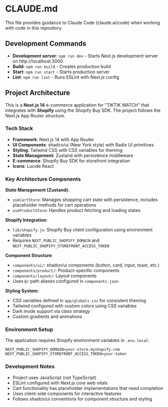 # CLAUDE.md

This file provides guidance to Claude Code (claude.ai/code) when working with code in this repository.

## Development Commands

- **Development server**: `npm run dev` - Starts Next.js development server on http://localhost:3000
- **Build**: `npm run build` - Creates production build
- **Start**: `npm run start` - Starts production server
- **Lint**: `npm run lint` - Runs ESLint with Next.js config

## Project Architecture

This is a **Next.js 14** e-commerce application for "TIKTIK WATCH" that integrates with **Shopify** using the Shopify Buy SDK. The project follows the Next.js App Router structure.

### Tech Stack
- **Framework**: Next.js 14 with App Router
- **UI Components**: shadcn/ui (New York style) with Radix UI primitives
- **Styling**: Tailwind CSS with CSS variables for theming
- **State Management**: Zustand with persistence middleware
- **E-commerce**: Shopify Buy SDK for storefront integration
- **Icons**: Lucide React

### Key Architecture Components

**State Management (Zustand)**:
- `useCartStore`: Manages shopping cart state with persistence, includes placeholder methods for cart operations
- `useProductStore`: Handles product fetching and loading states

**Shopify Integration**:
- `lib/shopify.js`: Shopify Buy client configuration using environment variables
- Requires `NEXT_PUBLIC_SHOPIFY_DOMAIN` and `NEXT_PUBLIC_SHOPIFY_STOREFRONT_ACCESS_TOKEN`

**Component Structure**:
- `components/ui/`: shadcn/ui components (button, card, input, toast, etc.)
- `components/product/`: Product-specific components
- `components/layout/`: Layout components
- Uses `@/` path aliases configured in `components.json`

**Styling System**:
- CSS variables defined in `app/globals.css` for consistent theming
- Tailwind configured with custom colors using CSS variables
- Dark mode support via class strategy
- Custom gradients and animations

### Environment Setup
The application requires Shopify environment variables in `.env.local`:
```
NEXT_PUBLIC_SHOPIFY_DOMAIN=your-store.myshopify.com
NEXT_PUBLIC_SHOPIFY_STOREFRONT_ACCESS_TOKEN=your-token
```

### Development Notes
- Project uses JavaScript (not TypeScript)
- ESLint configured with Next.js core web vitals
- Cart functionality has placeholder implementations that need completion
- Uses client-side components for interactive features
- Follows shadcn/ui conventions for component structure and styling